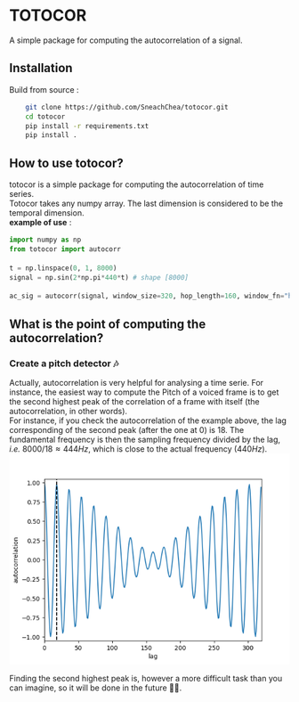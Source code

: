 # TOTOCOR

A simple package for computing the autocorrelation of a signal.

## Installation 

Build from source : 
```bash
    git clone https://github.com/SneachChea/totocor.git
    cd totocor
    pip install -r requirements.txt
    pip install .
```

## How to use totocor? 

totocor is a simple package for computing the autocorrelation of time series.  
Totocor takes any numpy array. The last dimension is considered to be the temporal dimension.  
**example of use** :
```python
import numpy as np
from totocor import autocorr

t = np.linspace(0, 1, 8000)
signal = np.sin(2*np.pi*440*t) # shape [8000]

ac_sig = autocorr(signal, window_size=320, hop_length=160, window_fn="hann", normalization=True) # shape [51, 320]


```




## What is the point of computing the autocorrelation? 

### Create a pitch detector 🎶

Actually, autocorrelation is very helpful for analysing a time serie. For instance, the easiest way to compute the Pitch of a voiced frame is to get the second highest peak of the correlation of a frame with itself (the autocorrelation, in other words).  
For instance, if you check the autocorrelation of the example above, the lag corresponding of the second peak (after the one at 0) is 18. The fundamental frequency is then the sampling frequency divided by the lag, *i.e.* $8000/18 \approx 444 Hz$, which is close to the actual frequency ($440Hz$).
![autocorrelation](img/autocorrelation.png)

Finding the second highest peak is, however a more difficult task than you can imagine, so it will be done in the future 🤷‍♂️.


